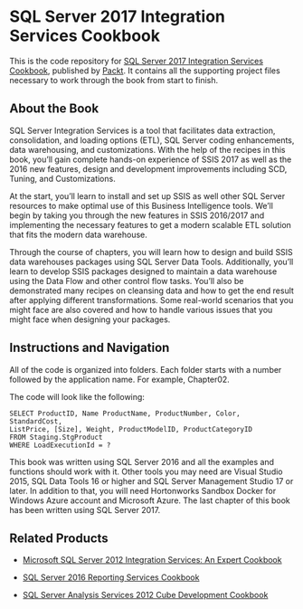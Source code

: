 # SQL Server 2017 Integration Services Cookbook
This is the code repository for [SQL Server 2017 Integration Services Cookbook](https://www.packtpub.com/big-data-and-business-intelligence/sql-server-2017-integration-services-cookbook?utm_source=github&utm_medium=repository&utm_campaign=9781786461827), published by [Packt](https://www.packtpub.com/?utm_source=github). It contains all the supporting project files necessary to work through the book from start to finish.
## About the Book
SQL Server Integration Services is a tool that facilitates data extraction, consolidation, and loading options (ETL), SQL Server coding enhancements, data warehousing, and customizations. With the help of the recipes in this book, you’ll gain complete hands-on experience of SSIS 2017 as well as the 2016 new features, design and development improvements including SCD, Tuning, and Customizations.

At the start, you’ll learn to install and set up SSIS as well other SQL Server resources to make optimal use of this Business Intelligence tools. We’ll begin by taking you through the new features in SSIS 2016/2017 and implementing the necessary features to get a modern scalable ETL solution that fits the modern data warehouse.

Through the course of chapters, you will learn how to design and build SSIS data warehouses packages using SQL Server Data Tools. Additionally, you’ll learn to develop SSIS packages designed to maintain a data warehouse using the Data Flow and other control flow tasks. You’ll also be demonstrated many recipes on cleansing data and how to get the end result after applying different transformations. Some real-world scenarios that you might face are also covered and how to handle various issues that you might face when designing your packages.


## Instructions and Navigation
All of the code is organized into folders. Each folder starts with a number followed by the application name. For example, Chapter02.



The code will look like the following:
```
SELECT ProductID, Name ProductName, ProductNumber, Color, StandardCost,
ListPrice, [Size], Weight, ProductModelID, ProductCategoryID
FROM Staging.StgProduct
WHERE LoadExecutionId = ?
```

This book was written using SQL Server 2016 and all the examples and functions should
work with it. Other tools you may need are Visual Studio 2015, SQL Data Tools 16 or higher
and SQL Server Management Studio 17 or later.
In addition to that, you will need Hortonworks Sandbox Docker for Windows Azure
account and Microsoft Azure.
The last chapter of this book has been written using SQL Server 2017.

## Related Products
* [Microsoft SQL Server 2012 Integration Services: An Expert Cookbook](https://www.packtpub.com/networking-and-servers/microsoft-sql-server-2012-integration-services-expert-cookbook?utm_source=github&utm_medium=repository&utm_campaign=9781849685245)

* [SQL Server 2016 Reporting Services Cookbook](https://www.packtpub.com/big-data-and-business-intelligence/sql-server-2016-reporting-services-cookbook?utm_source=github&utm_medium=repository&utm_campaign=9781786461810)

* [SQL Server Analysis Services 2012 Cube Development Cookbook](https://www.packtpub.com/big-data-and-business-intelligence/sql-server-analysis-services-2012-cube-development-cookbook?utm_source=github&utm_medium=repository&utm_campaign=9781849689809)
